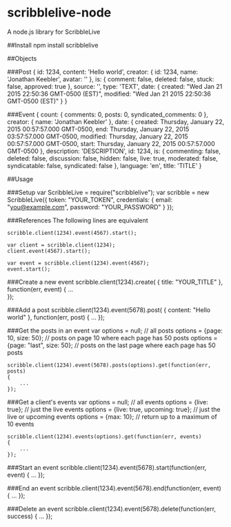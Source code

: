 # scribblelive-node
A node.js library for ScribbleLive

##Install
    npm install scribblelive

##Objects

###Post
	{ 
		id: 1234,
		content: 'Hello world',
		creator: { id: 1234, name: 'Jonathan Keebler', avatar: '' },
		is: { comment: false, deleted: false, stuck: false, approved: true },
		source: '',
		type: 'TEXT',
		date: 
		{ 
			created: "Wed Jan 21 2015 22:50:36 GMT-0500 (EST)",
			modified: "Wed Jan 21 2015 22:50:36 GMT-0500 (EST)" 
		}
	}

###Event
	{
	  count: { comments: 0, posts: 0, syndicated_comments: 0 },
	  creator: { name: 'Jonathan Keebler' },
	  date: {
	    created: Thursday, January 22, 2015 00:57:57.000 GMT-0500,
	    end: Thursday, January 22, 2015 03:57:57.000 GMT-0500,
	    modified: Thursday, January 22, 2015 00:57:57.000 GMT-0500,
	    start: Thursday, January 22, 2015 00:57:57.000 GMT-0500
	  },
	  description: 'DESCRIPTION',
	  id: 1234,
	  is: {
	    commenting: false,
	    deleted: false,
	    discussion: false,
	    hidden: false,
	    live: true,
	    moderated: false,
	    syndicatable: false,
	    syndicated: false
	  },
	  language: 'en',
	  title: 'TITLE'
	}


##Usage    

###Setup
    var ScribbleLive = require("scribblelive");
    var scribble = new ScribbleLive({
		token: "YOUR_TOKEN",
		credentials: {
			email: "you@example.com",
			password: "YOUR_PASSWORD"
		}
	});
	
###References
The following lines are equivalent
	
	scribble.client(1234).event(4567).start();
	
	var client = scribble.client(1234);
	client.event(4567).start();
	
	var event = scribble.client(1234).event(4567);
	event.start();

###Create a new event
	scribble.client(1234).create(
	{
		title: "YOUR_TITLE"
	}, function(err, event)
	{
		...			
	});

###Add a post
	scribble.client(1234).event(5678).post(
	{
		content: "Hello world"
	}, function(err, post)
	{
		...
	});
	
###Get the posts in an event
	var options = null; // all posts
	options = {page: 10, size: 50}; // posts on page 10 where each page has 50 posts
	options = {page: "last", size: 50}; // posts on the last page where each page has 50 posts

	scribble.client(1234).event(5678).posts(options).get(function(err, posts)
	{
		...
	});
	
###Get a client's events
	var options = null; // all events
	options = {live: true}; // just the live events
	options = {live: true, upcoming: true}; // just the live or upcoming events
	options = {max: 10}; // return up to a maximum of 10 events
		
	scribble.client(1234).events(options).get(function(err, events)
	{
		...
	});

###Start an event
	scribble.client(1234).event(5678).start(function(err, event)
	{
		...
	});
	
###End an event
	scribble.client(1234).event(5678).end(function(err, event)
	{
		...
	});
	
###Delete an event
	scribble.client(1234).event(5678).delete(function(err, success)
	{
		...
	});
